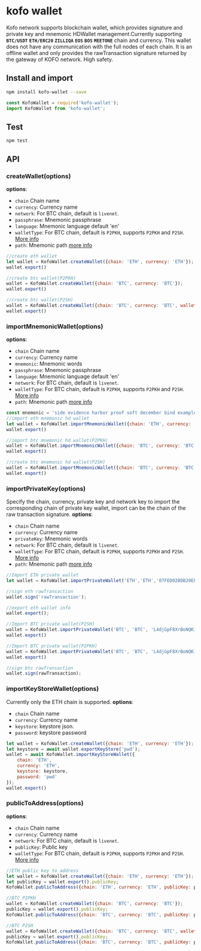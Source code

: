 # kofo wallet
Kofo network supports blockchain wallet, which provides signature and private key and mnemonic HDWallet management.Currently supporting **`BTC/USDT`** **`ETH/ERC20`** **`ZILLIQA`** **`EOS`** **`BOS`** **`MEETONE`** chain and currency.
This wallet does not have any communication with the full nodes of each chain. It is an offline wallet and only provides the rawTransaction signature returned by the gateway of KOFO network. High safety.

## Install and import

```bash
npm install kofo-wallet --save
```
```js
const KofoWallet = require('kofo-wallet');
import KofoWallet from 'kofo-wallet';
```

## Test
```
npm test
```

## API
### createWallet(options)
**options**:
* `chain` Chain name
* `currency`: Currency name
* `network`: For BTC chain, default is `livenet`.
* `passphrase`: Mnemonic passphrase
* `language`: Mnemonic language default 'en'
* `walletType`: For BTC chain, default is `P2PKH`, supports `P2PKH` and `P2SH`. [More info](https://en.bitcoin.it/wiki/Address)
* `path`: Mnemonic path [more info](https://github.com/bitcoin/bips/blob/master/bip-0044.mediawiki)
```js
//create eth wallet
let wallet = KofoWallet.createWallet({chain: 'ETH', currency: 'ETH'});
wallet.export()

//create btc wallet(P2PKH)
wallet = KofoWallet.createWallet({chain: 'BTC', currency: 'BTC'});
wallet.export()

//create btc wallet(P2SH)
wallet = KofoWallet.createWallet({chain: 'BTC', currency: 'BTC', walletType: 'P2SH'});
wallet.export()
```


### importMnemonicWallet(options)
**options**:
* `chain` Chain name
* `currency`: Currency name
* `mnemonic`: Mnemonic words
* `passphrase`: Mnemonic passphrase
* `language`: Mnemonic language default 'en'
* `network`: For BTC chain, default is `livenet`.
* `walletType`: For BTC chain, default is `P2PKH`, supports `P2PKH` and `P2SH`. [More info](https://en.bitcoin.it/wiki/Address)
* `path`: Mnemonic path [more info](https://github.com/bitcoin/bips/blob/master/bip-0044.mediawiki)
```js
const mnemonic = 'side evidence harbor proof soft december bind example immense give cancel oven';
//import eth mnemonic hd wallet
let wallet = KofoWallet.importMnemonicWallet({chain: 'ETH', currency: 'ETH', mnemonic: mnemonic});
wallet.export()

//import btc mnemonic hd wallet(P2PKH)
wallet = KofoWallet.importMnemonicWallet({chain: 'BTC', currency: 'BTC', mnemonic:mnemonic});
wallet.export()

//create btc mnemonic hd wallet(P2SH)
wallet = KofoWallet.importMnemonicWallet({chain: 'BTC', currency: 'BTC',mnemonic: mnemonic, walletType: 'P2SH'});
wallet.export()
```

### importPrivateKey(options)
Specify the chain, currency, private key and network key to import the corresponding chain of private key wallet, import can be the chain of the raw transaction signature.
**options**:
* `chain` Chain name
* `currency`: Currency name
* `privateKey`: Mnemonic words
* `network`: For BTC chain, default is `livenet`.
* `walletType`: For BTC chain, default is `P2PKH`, supports `P2PKH` and `P2SH`. [More info](https://en.bitcoin.it/wiki/Address)
* `path`: Mnemonic path [more info](https://github.com/bitcoin/bips/blob/master/bip-0044.mediawiki)
```js
//Import ETH private wallet
let wallet = KofoWallet.importPrivateWallet('ETH','ETH','07FED02BDB20EFE5297445472E2AD0647C9E288A5E28A4E0C7C18CEEFC09B470');

//sign eth rawTransaction
wallet.sign('rawTransaction');

//export eth wallet info
wallet.export();

//Import BTC private wallet(P2SH)
wallet = KofoWallet.importPrivateWallet('BTC', 'BTC', 'L4djGpF8XrBoNQKitkT4S398Q8NijEzcdWayGPCS4hXnMDMTfbk2', 'P2SH');
wallet.export()

//Import BTC private wallet(P2PKH)
wallet = KofoWallet.importPrivateWallet('BTC', 'BTC', 'L4djGpF8XrBoNQKitkT4S398Q8NijEzcdWayGPCS4hXnMDMTfbk2');
wallet.export()

//sign btc rawTransaction
wallet.sign(rawTransaction);
```

### importKeyStoreWallet(options)
Currently only the ETH chain is supported.
**options**:
* `chain` Chain name
* `currency`: Currency name
* `keystore`: keystore json.
* `password`: keystore password
```js
let wallet = KofoWallet.createWallet({chain: 'ETH', currency: 'ETH'});
let keystore = await wallet.exportKeyStore('pwd');
wallet = await KofoWallet.importKeyStoreWallet({
    chain: 'ETH',
    currency: 'ETH',
    keystore: keystore,
    password: 'pwd'
});
wallet.export()
```
### publicToAddress(options)
**options**:
* `chain` Chain name
* `currency`: Currency name
* `network`: For BTC chain, default is `livenet`.
* `publicKey`: Public key
* `walletType`: For BTC chain, default is `P2PKH`, supports `P2PKH` and `P2SH`. [More info](https://en.bitcoin.it/wiki/Address)
```js
//ETH public key to address
let wallet = KofoWallet.createWallet({chain: 'ETH', currency: 'ETH'});
let publicKey = wallet.export().publicKey;
KofoWallet.publicToAddress({chain: 'ETH', currency: 'ETH', publicKey: publicKey})

//BTC P2PKH
wallet = KofoWallet.createWallet({chain: 'BTC', currency: 'BTC'});
publicKey = wallet.export().publicKey;
KofoWallet.publicToAddress({chain: 'BTC', currency: 'BTC', publicKey: publicKey})

//BTC P2SH
wallet = KofoWallet.createWallet({chain: 'BTC', currency: 'BTC', walletType: 'P2SH'});
publicKey = wallet.export().publicKey;
KofoWallet.publicToAddress({chain: 'BTC', currency: 'BTC', publicKey: publicKey, walletType: 'P2SH'})
```